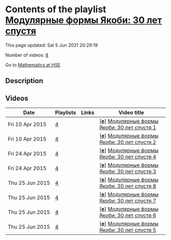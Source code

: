 # Contents of the playlist [Модулярные формы Якоби: 30 лет спустя](https://www.youtube.com/playlist?list=PLq3E5oubNNoASIuMXHdjFRQdzB6gl_6qd)

This page updated: Sat 5 Jun 2021 20:29:19

Number of videos: [8](#videos)

Go to [Mathematics at HSE](../README.md)

## Description



## Videos

|Date|Playlists|Links|Video title|
|---|---|---|---|
| Fri&nbsp;10&nbsp;Apr&nbsp;2015 | [4](../playlists/4 "Модулярные формы Якоби: 30 лет спустя") |  | [[**e**](https://studio.youtube.com/video/12EIXBirXx4/edit "Edit")] [Модулярные формы Якоби: 30 лет спустя 1](https://www.youtube.com/watch?v=12EIXBirXx4&list=PLq3E5oubNNoASIuMXHdjFRQdzB6gl_6qd) |
| Fri&nbsp;10&nbsp;Apr&nbsp;2015 | [4](../playlists/4 "Модулярные формы Якоби: 30 лет спустя") |  | [[**e**](https://studio.youtube.com/video/UkK3wOuzAYo/edit "Edit")] [Модулярные формы Якоби: 30 лет спустя 2](https://www.youtube.com/watch?v=UkK3wOuzAYo&list=PLq3E5oubNNoASIuMXHdjFRQdzB6gl_6qd) |
| Fri&nbsp;24&nbsp;Apr&nbsp;2015 | [4](../playlists/4 "Модулярные формы Якоби: 30 лет спустя") |  | [[**e**](https://studio.youtube.com/video/0yqyHXOPNoc/edit "Edit")] [Модулярные формы Якоби: 30 лет спустя 4](https://www.youtube.com/watch?v=0yqyHXOPNoc&list=PLq3E5oubNNoASIuMXHdjFRQdzB6gl_6qd) |
| Fri&nbsp;24&nbsp;Apr&nbsp;2015 | [4](../playlists/4 "Модулярные формы Якоби: 30 лет спустя") |  | [[**e**](https://studio.youtube.com/video/bQ0Y1Gn3sYw/edit "Edit")] [Модулярные формы Якоби: 30 лет спустя 3](https://www.youtube.com/watch?v=bQ0Y1Gn3sYw&list=PLq3E5oubNNoASIuMXHdjFRQdzB6gl_6qd) |
| Thu&nbsp;25&nbsp;Jun&nbsp;2015 | [4](../playlists/4 "Модулярные формы Якоби: 30 лет спустя") |  | [[**e**](https://studio.youtube.com/video/6qjE8-Sng7k/edit "Edit")] [Модулярные формы Якоби: 30 лет спустя 8](https://www.youtube.com/watch?v=6qjE8-Sng7k&list=PLq3E5oubNNoASIuMXHdjFRQdzB6gl_6qd) |
| Thu&nbsp;25&nbsp;Jun&nbsp;2015 | [4](../playlists/4 "Модулярные формы Якоби: 30 лет спустя") |  | [[**e**](https://studio.youtube.com/video/nhnKzyTMoWM/edit "Edit")] [Модулярные формы Якоби: 30 лет спустя 7](https://www.youtube.com/watch?v=nhnKzyTMoWM&list=PLq3E5oubNNoASIuMXHdjFRQdzB6gl_6qd) |
| Thu&nbsp;25&nbsp;Jun&nbsp;2015 | [4](../playlists/4 "Модулярные формы Якоби: 30 лет спустя") |  | [[**e**](https://studio.youtube.com/video/uveB-S7ryms/edit "Edit")] [Модулярные формы Якоби: 30 лет спустя 6](https://www.youtube.com/watch?v=uveB-S7ryms&list=PLq3E5oubNNoASIuMXHdjFRQdzB6gl_6qd) |
| Thu&nbsp;25&nbsp;Jun&nbsp;2015 | [4](../playlists/4 "Модулярные формы Якоби: 30 лет спустя") |  | [[**e**](https://studio.youtube.com/video/WJZloI0i_zU/edit "Edit")] [Модулярные формы Якоби: 30 лет спустя 5](https://www.youtube.com/watch?v=WJZloI0i_zU&list=PLq3E5oubNNoASIuMXHdjFRQdzB6gl_6qd) |
